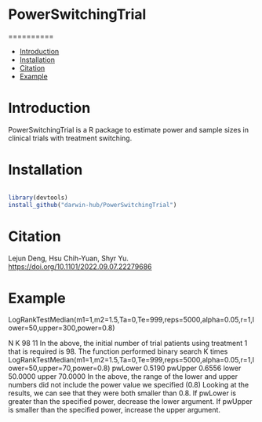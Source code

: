 # PowerSwitchingTrial
==========
* [Introduction](#introduction)
* [Installation](#installation)
* [Citation](#citation)
* [Example](#example)

<a name="introduction"/>

# Introduction

PowerSwitchingTrial is a R package to estimate power and sample sizes in clinical trials with treatment switching.

<a name="installation"/>

# Installation

```R

library(devtools)
install_github("darwin-hub/PowerSwitchingTrial")
```


<a name="citation"/>

# Citation

 Lejun Deng, Hsu Chih-Yuan, Shyr Yu. https://doi.org/10.1101/2022.09.07.22279686
 

<a name="example"/>

# Example
LogRankTestMedian(m1=1,m2=1.5,Ta=0,Te=999,reps=5000,alpha=0.05,r=1,lower=50,upper=300,power=0.8)

 N  K
98 11
In the above, the initial number of trial patients using treatment 1 that is required is 98. The function performed binary search K times
LogRankTestMedian(m1=1,m2=1.5,Ta=0,Te=999,reps=5000,alpha=0.05,r=1,lower=50,upper=70,power=0.8)
pwLower   0.5190
pwUpper   0.6556
lower    50.0000
upper    70.0000
In the above, the range of the lower and upper numbers did not include the power value we specified (0.8) Looking at the results, we can see that they were both smaller than 0.8. If pwLower is greater than the specified power, decrease the lower argument. If pwUpper is smaller than the specified power, increase the upper argument.
